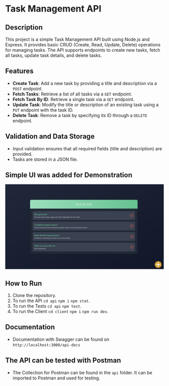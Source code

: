 # Task Management API

## Description

This project is a simple Task Management API built using Node.js and Express. It provides basic CRUD (Create, Read,
Update, Delete) operations for managing tasks. The API supports endpoints to create new tasks, fetch all tasks, update
task details, and delete tasks.

## Features

- **Create Task**: Add a new task by providing a title and description via a `POST` endpoint.
- **Fetch Tasks**: Retrieve a list of all tasks via a `GET` endpoint.
- **Fetch Task By ID**: Retrieve a single task via a `GET` endpoint.
- **Update Task**: Modify the title or description of an existing task using a `PUT` endpoint with the task ID.
- **Delete Task**: Remove a task by specifying its ID through a `DELETE` endpoint.

## Validation and Data Storage

- Input validation ensures that all required fields (title and description) are provided.
- Tasks are stored in a JSON file.

## Simple UI was added for Demonstration

![Task Board Screenshot](client/public/img.png)

## How to Run

1. Clone the repository.
2. To run the API `cd api` `npm i` `npm stat`.
3. To run the Tests `cd api` `npm test`.
4. To run the Client `cd client` `npm i` `npm run dev`.

## Documentation

- Documentation with Swagger can be found on `http://localhost:3000/api-docs`

## The API can be tested with Postman

- The Collection for Postman can be found in the `api` folder. It can be imported to Postman and used for testing.
